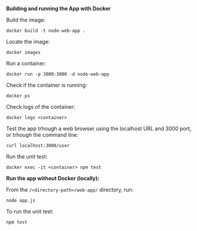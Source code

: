 <b>Building and running the App with Docker</b>

  Build the image:

  `docker build -t node-web-app .`

  Locate the image:

  `docker images`
  
  Run a container:

  `docker run -p 3000:3000 -d node-web-app`

  Check if the container is running:

  `docker ps`

  Check logs of the container:

  `docker logs <container>`

  Test the app trhough a web browser using the localhost URL and 3000 port, or trhough the command line:

  `curl localhost:3000/user`

  Run the unit test:

  `docker exec -it <container> npm test`

<b>Run the app without Docker (locally):</b>

  From the `/<directory-path>/web-app/` directory, run:

  `node app.js`

  To run the unit test:

  `npm test`

  
